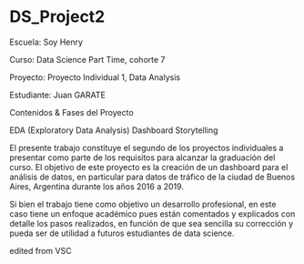 # DS_Project2

Escuela: Soy Henry

Curso: Data Science Part Time, cohorte 7

Proyecto: Proyecto Individual 1, Data Analysis

Estudiante: Juan GARATE



Contenidos & Fases del Proyecto


EDA (Exploratory Data Analysis)
Dashboard 
Storytelling


El presente trabajo constituye el segundo de los proyectos individuales a presentar como parte de los requisitos para alcanzar la graduación del curso. El objetivo de este proyecto es la creación de un dashboard para el análisis de datos, en particular para datos de tráfico de la ciudad de Buenos Aires, Argentina durante los años 2016 a 2019.

Si bien el trabajo tiene como objetivo un desarrollo profesional, en este caso tiene un enfoque académico pues están comentados y explicados con detalle los pasos realizados, en función de que sea sencilla su corrección y pueda ser de utilidad a futuros estudiantes de data science.

edited from VSC